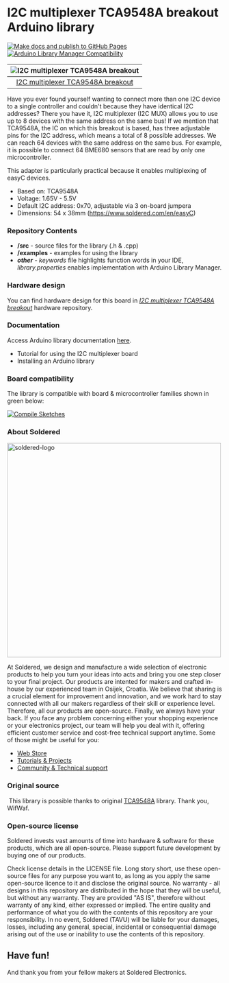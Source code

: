 # I2C multiplexer TCA9548A breakout Arduino library

[![Make docs and publish to GitHub Pages](https://github.com/SolderedElectronics/Soldered-TCA9548A-I2C-Multiplexer-Arduino-Library/actions/workflows/make_docs.yml/badge.svg?branch=dev)](https://github.com/SolderedElectronics/Soldered-TCA9548A-I2C-Multiplexer-Arduino-Library/actions/workflows/make_docs.yml)
[![Arduino Library Manager Compatibility](https://github.com/SolderedElectronics/Soldered-TCA9548A-I2C-Multiplexer-Arduino-Library/actions/workflows/arduino_lint.yml/badge.svg?branch=dev)](https://github.com/SolderedElectronics/Soldered-TCA9548A-I2C-Multiplexer-Arduino-Library/actions/workflows/arduino_lint.yml)


| ![I2C multiplexer TCA9548A breakout](https://upload.wikimedia.org/wikipedia/commons/8/8f/Example_image.svg) |
| :---------------------------------------------------------------------------------------------------------: |
|                      [I2C multiplexer TCA9548A breakout](https://www.solde.red/333077)                      |

Have you ever found yourself wanting to connect more than one I2C device to a single controller and couldn't because they have identical I2C addresses? There you have it, I2C multiplexer (I2C MUX) allows you to use up to 8 devices with the same address on the same bus! If we mention that TCA9548A, the IC on which this breakout is based, has three adjustable pins for the I2C address, which means a total of 8 possible addresses. We can reach 64 devices with the same address on the same bus. For example, it is possible to connect 64 BME680 sensors that are read by only one microcontroller.

This adapter is particularly practical because it enables multiplexing of easyC devices.

- Based on: TCA9548A
- Voltage: 1.65V - 5.5V
- Default I2C address: 0x70, adjustable via 3 on-board jumpera
- Dimensions: 54 x 38mm (https://www.soldered.com/en/easyC)

### Repository Contents

- **/src** - source files for the library (.h & .cpp)
- **/examples** - examples for using the library
- **_other_** - _keywords_ file highlights function words in your IDE, _library.properties_ enables implementation with Arduino Library Manager.

### Hardware design

You can find hardware design for this board in [_I2C multiplexer TCA9548A breakout_](https://github.com/SolderedElectronics/I2C-multiplexer-TCA9548A-breakout-hardware-design) hardware repository.

### Documentation

Access Arduino library documentation [here](https://SolderedElectronics.github.io/Soldered-TCA9548A-I2C-Multiplexer-Arduino-Library/).

- Tutorial for using the I2C multiplexer board
- Installing an Arduino library

### Board compatibility

The library is compatible with board & microcontroller families shown in green below:

[![Compile Sketches](http://github-actions.40ants.com/e-radionicacom/Soldered-TCA9548A-I2C-Multiplexer-Arduino-Library/matrix.svg?branch=dev&only=Compile%20Sketches)](https://github.com/SolderedElectronics/Soldered-TCA9548A-I2C-Multiplexer-Arduino-Library/actions/workflows/compile_test.yml)

### About Soldered

<img src="https://raw.githubusercontent.com/e-radionicacom/Soldered-Generic-Arduino-Library/dev/extras/Soldered-logo-color.png" alt="soldered-logo" width="500"/>

At Soldered, we design and manufacture a wide selection of electronic products to help you turn your ideas into acts and bring you one step closer to your final project. Our products are intented for makers and crafted in-house by our experienced team in Osijek, Croatia. We believe that sharing is a crucial element for improvement and innovation, and we work hard to stay connected with all our makers regardless of their skill or experience level. Therefore, all our products are open-source. Finally, we always have your back. If you face any problem concerning either your shopping experience or your electronics project, our team will help you deal with it, offering efficient customer service and cost-free technical support anytime. Some of those might be useful for you:

- [Web Store](https://www.soldered.com/shop)
- [Tutorials & Projects](https://soldered.com/learn)
- [Community & Technical support](https://soldered.com/community)

### Original source

​
This library is possible thanks to original [TCA9548A](https://github.com/WifWaf/TCA9548A) library. Thank you, WifWaf.

### Open-source license

Soldered invests vast amounts of time into hardware & software for these products, which are all open-source. Please support future development by buying one of our products.

Check license details in the LICENSE file. Long story short, use these open-source files for any purpose you want to, as long as you apply the same open-source licence to it and disclose the original source. No warranty - all designs in this repository are distributed in the hope that they will be useful, but without any warranty. They are provided "AS IS", therefore without warranty of any kind, either expressed or implied. The entire quality and performance of what you do with the contents of this repository are your responsibility. In no event, Soldered (TAVU) will be liable for your damages, losses, including any general, special, incidental or consequential damage arising out of the use or inability to use the contents of this repository.

## Have fun!

And thank you from your fellow makers at Soldered Electronics.
